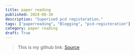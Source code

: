 ```yaml
---
title: paper reading
published: 2024-08-30
description: "Superised pcd registeration." 
tags: ["paperreading", "Blogging", "pcd-registeration"] 
category: paper reading
draft: True
---
```




> This is my github link: [Source](https://github.com/Kairui-SHI)